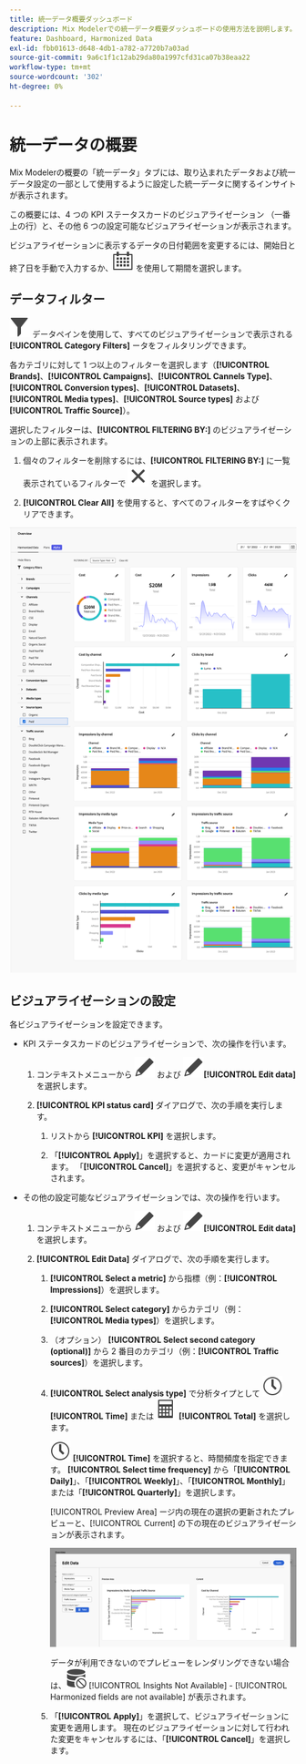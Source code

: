 ```yaml
---
title: 統一データ概要ダッシュボード
description: Mix Modelerでの統一データ概要ダッシュボードの使用方法を説明します。
feature: Dashboard, Harmonized Data
exl-id: fbb01613-d648-4db1-a782-a7720b7a03ad
source-git-commit: 9a6c1f1c12ab29da80a1997cfd31ca07b38eaa22
workflow-type: tm+mt
source-wordcount: '302'
ht-degree: 0%

---
```


# 統一データの概要

Mix Modelerの概要の「統一データ」タブには、取り込まれたデータおよび統一データ設定の一部として使用するように設定した統一データに関するインサイトが表示されます。

この概要には、4 つの KPI ステータスカードのビジュアライゼーション （一番上の行）と、その他 6 つの設定可能なビジュアライゼーションが表示されます。

ビジュアライゼーションに表示するデータの日付範囲を変更するには、開始日と終了日を手動で入力するか、![ カレンダー ](/help/assets/icons/Calendar.svg) を使用して期間を選択します。

## データフィルター

![ フィルター ](/help/assets/icons/Filter.svg) データペインを使用して、すべてのビジュアライゼーションで表示される **[!UICONTROL Category Filters]** ータをフィルタリングできます。

各カテゴリに対して 1 つ以上のフィルターを選択します（**[!UICONTROL Brands]**、**[!UICONTROL Campaigns]**、**[!UICONTROL Cannels Type]**、**[!UICONTROL Conversion types]**、**[!UICONTROL Datasets]**、**[!UICONTROL Media types]**、**[!UICONTROL Source types]** および **[!UICONTROL Traffic Source]**）。

選択したフィルターは、**[!UICONTROL FILTERING BY:]** のビジュアライゼーションの上部に表示されます。

1. 個々のフィルターを削除するには、**[!UICONTROL FILTERING BY:]** に一覧表示されているフィルターで ![ 閉じる ](/help/assets/icons/Close.svg) を選択します。

1. **[!UICONTROL Clear All]** を使用すると、すべてのフィルターをすばやくクリアできます。

![ 統一データの概要 ](/help/assets/harmonized-data-overview.png)


## ビジュアライゼーションの設定

各ビジュアライゼーションを設定できます。

* KPI ステータスカードのビジュアライゼーションで、次の操作を行います。

   1. コンテキストメニューから ![ 編集 ](/help/assets/icons/Edit.svg) および ![ 編集 ](/help/assets/icons/Edit.svg)**[!UICONTROL Edit data]** を選択します。

   1. **[!UICONTROL KPI status card]** ダイアログで、次の手順を実行します。

      1. リストから **[!UICONTROL KPI]** を選択します。

      1. 「**[!UICONTROL Apply]**」を選択すると、カードに変更が適用されます。 「**[!UICONTROL Cancel]**」を選択すると、変更がキャンセルされます。

* その他の設定可能なビジュアライゼーションでは、次の操作を行います。

   1. コンテキストメニューから ![ 編集 ](/help/assets/icons/Edit.svg) および ![ 編集 ](/help/assets/icons/Edit.svg)**[!UICONTROL Edit data]** を選択します。

   1. **[!UICONTROL Edit Data]** ダイアログで、次の手順を実行します。

      1. **[!UICONTROL Select a metric]** から指標（例：**[!UICONTROL Impressions]**）を選択します。
      1. **[!UICONTROL Select category]** からカテゴリ（例：**[!UICONTROL Media types]**）を選択します。
      1. （オプション） **[!UICONTROL Select second category (optional)]** から 2 番目のカテゴリ（例：**[!UICONTROL Traffic sources]**）を選択します。
      1. **[!UICONTROL Select analysis type]** で分析タイプとして ![Clock](/help/assets/icons/Clock.svg) **[!UICONTROL Time]** または ![Calculator](/help/assets/icons/Calculator.svg) **[!UICONTROL Total]** を選択します。

         ![Clock](/help/assets/icons/Clock.svg) **[!UICONTROL Time]** を選択すると、時間頻度を指定できます。 **[!UICONTROL Select time frequency]** から「**[!UICONTROL Daily]**」、「**[!UICONTROL Weekly]**」、「**[!UICONTROL Monthly]**」または「**[!UICONTROL Quarterly]**」を選択します。

         [!UICONTROL Preview Area] ージ内の現在の選択の更新されたプレビューと、[!UICONTROL Current] の下の現在のビジュアライゼーションが表示されます。

         ![ 統一データウィジェットを編集 ](/help/assets/edit-harmonized-data-widget.png)

         データが利用できないのでプレビューをレンダリングできない場合は、![ データエラー ](/help/assets/icons/DataUnavailable.svg) [!UICONTROL Insights Not Available] - [!UICONTROL Harmonized fields are not available] が表示されます。

      1. 「**[!UICONTROL Apply]**」を選択して、ビジュアライゼーションに変更を適用します。 現在のビジュアライゼーションに対して行われた変更をキャンセルするには、「**[!UICONTROL Cancel]**」を選択します。
